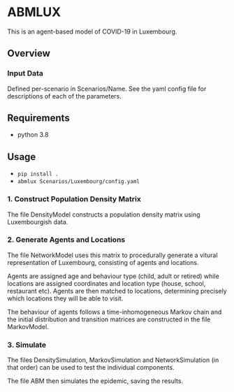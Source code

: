 # ABMLUX
This is an agent-based model of COVID-19 in Luxembourg.


## Overview

### Input Data
Defined per-scenario in Scenarios/Name.  See the yaml config file for descriptions of each of the parameters.

## Requirements

 * python 3.8

## Usage

 * `pip install .`
 * `abmlux Scenarios/Luxembourg/config.yaml`



### 1. Construct Population Density Matrix
The file DensityModel constructs a population density matrix using Luxembourgish data.

### 2. Generate Agents and Locations
The file NetworkModel uses this matrix to procedurally generate a vitural representation of Luxembourg, consisting of agents and locations.

 Agents are assigned age and behaviour type (child, adult or retired) while locations are assigned coordinates and location type (house, school, restaurant etc). Agents are then matched to locations, determining precisely which locations they will be able to visit.

The behaviour of agents follows a time-inhomogeneous Markov chain and the initial distribution and transition matrices are constructed in the file MarkovModel.

### 3. Simulate
The files DensitySimulation, MarkovSimulation and NetworkSimulation (in that order) can be used to test the individual components.

The file ABM then simulates the epidemic, saving the results.



